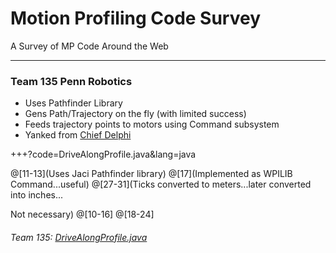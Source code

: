 # Motion Profiling Code Survey 

A Survey of MP Code Around the Web

---

### Team 135 Penn Robotics

- Uses Pathfinder Library
- Gens Path/Trajectory on the fly (with limited success)
- Feeds trajectory points to motors using Command subsystem
- Yanked from [Chief Delphi](https://www.chiefdelphi.com/forums/showthread.php?p=1745136 "Robot Code Never Starts")

+++?code=DriveAlongProfile.java&lang=java

@[11-13](Uses Jaci Pathfinder library)
@[17](Implemented as WPILIB Command...useful)
@[27-31](Ticks converted to meters...later converted into inches...<p>Not necessary)
@[10-16]
@[18-24]

###### Team 135: [DriveAlongProfile.java](https://github.com/Team997Coders/MPNotes/blob/master/DriveAlongProfile.java)
